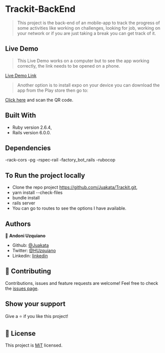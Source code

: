 # Trackit-BackEnd

> This project is the back-end of an mobile-app to track the progress of some activities like working on challenges, looking for job, working on your network or if you are just taking a break you can get track of it.

## Live Demo
> This Live Demo works on a computer but to see the app working correctly, the link needs to be opened on a phone.  

[Live Demo Link](https://trackit-kr5a7oq3h.now.sh/)

> Another option is to install expo on your device you can download the app from the Play store then go to:

[Click here](https://expo.io/@juakata/Trackit) and scan the QR code.

## Built With

- Ruby version 2.6.4,
- Rails version 6.0.0.

## Dependencies

-rack-cors
-pg
-rspec-rail
-factory_bot_rails
-rubocop

## To Run the project locally
- Clone the repo project https://github.com/Juakata/Trackit.git,
- yarn install --check-files
- bundle install
- rails server
- You can go to routes to see the options I have available.

## Authors

👤 **Andoni Uzquiano**

- Github: [@Juakata](https://github.com/Juakata)
- Twitter: [@HUzquiano](https://twitter.com/HUzquiano)
- Linkedin: [linkedin](https://www.linkedin.com/in/andoni-uzquiano-31304818a/)


## 🤝 Contributing

Contributions, issues and feature requests are welcome!
Feel free to check the [issues page](https://github.com/Juakata/Trackit-BackEnd/issues).

## Show your support

Give a ⭐️ if you like this project!

## 📝 License

This project is [MiT](https://opensource.org/licenses/MIT) licensed.
